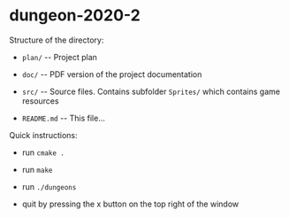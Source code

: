 # dungeon-2020-2

Structure of the directory:

  * `plan/` -- Project plan 

  * `doc/` -- PDF version of the project documentation

  * `src/` -- Source files. Contains subfolder `Sprites/` which contains game resources

  * `README.md` -- This file...

Quick instructions:

  * run `cmake .`

  * run `make`

  * run `./dungeons`

  * quit by pressing the x button on the top right of the window